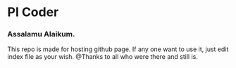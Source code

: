 # PI Coder
### Assalamu Alaikum.
This repo is made for hosting github page. If any one want to use it, just edit index file as your wish.
@Thanks to all who were there and still is. 
